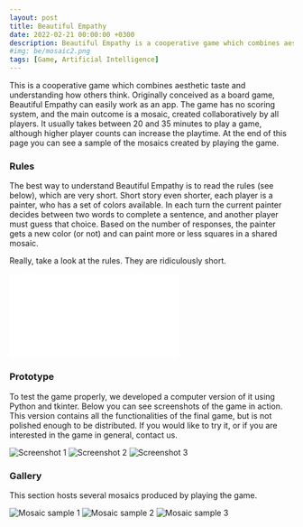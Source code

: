 ```yaml
---
layout: post
title: Beautiful Empathy
date: 2022-02-21 00:00:00 +0300
description: Beautiful Empathy is a cooperative game which combines aesthetic taste and understanding how others think. It integrates Artificial Intelligence models, and the main outcome is a mosaic created collaboratively.
#img: be/mosaic2.png 
tags: [Game, Artificial Intelligence]
---
```


This is a cooperative game which combines aesthetic taste and understanding how others think. Originally conceived as a board game, Beautiful Empathy can easily work as an app. The game has no scoring system, and the main outcome is a mosaic, created collaboratively by all players. It usually takes between 20 and 35 minutes to play a game, although higher player counts can increase the playtime. At the end of this page you can see a sample of the mosaics created by playing the game.

### Rules

The best way to understand Beautiful Empathy is to read the rules (see below), which are very short. Short story even shorter, each player is a painter, who has a set of colors available. In each turn the current painter decides between two words to complete a sentence, and another player must guess that choice. Based on the number of responses, the painter gets a new color (or not) and can paint more or less squares in a shared mosaic.

Really, take a look at the rules. They are ridiculously short.

![Rules for Beatiful Empathy]({{site.baseurl}}/assets/docs/be_rules.pdf)


### Prototype

To test the game properly, we developed a computer version of it using Python and tkinter. Below you can see screenshots of the game in action. This version contains all the functionalities of the final game, but is not polished enough to be distributed. If you would like to try it, or if you are interested in the game in general, contact us.

![Screenshot 1]({{site.baseurl}}/assets/img/be/screenshot1.jpg)
![Screenshot 2]({{site.baseurl}}/assets/img/be/screenshot2.jpg)
![Screenshot 3]({{site.baseurl}}/assets/img/be/screenshot3.jpg)


### Gallery

This section hosts several mosaics produced by playing the game.

![Mosaic sample 1]({{site.baseurl}}/assets/img/be/mosaic1.png)
![Mosaic sample 2]({{site.baseurl}}/assets/img/be/mosaic2.png)
![Mosaic sample 3]({{site.baseurl}}/assets/img/be/mosaic3.png)


